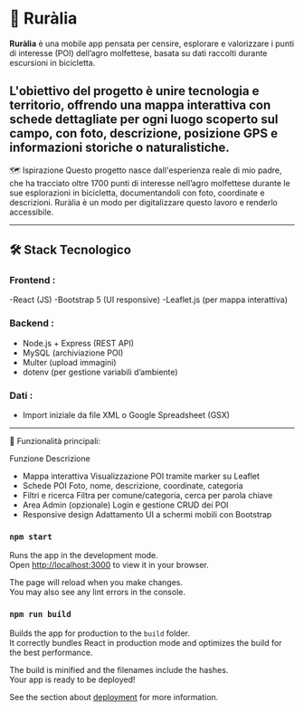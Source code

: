 
# 🌿 Ruràlia

**Ruràlia** è una mobile app pensata per censire, esplorare e valorizzare i punti di interesse (POI) dell’agro molfettese, basata su dati raccolti durante escursioni in bicicletta. 

L'obiettivo del progetto è unire tecnologia e territorio, offrendo una mappa interattiva con schede dettagliate per ogni luogo scoperto sul campo, con foto, descrizione, posizione GPS e informazioni storiche o naturalistiche.
-------------

🗺️ Ispirazione
Questo progetto nasce dall'esperienza reale di mio padre, che ha tracciato oltre 1700 punti di interesse nell’agro molfettese durante le sue esplorazioni in bicicletta, documentandoli con foto, coordinate e descrizioni. Ruràlia è un modo per digitalizzare questo lavoro e renderlo accessibile.

-------------
## 🛠️  Stack Tecnologico

### Frontend : 
 
-React (JS)
-Bootstrap 5 (UI responsive)
-Leaflet.js (per mappa interattiva)


### Backend :
- Node.js + Express (REST API)
- MySQL (archiviazione POI)
- Multer (upload immagini)
- dotenv (per gestione variabili d’ambiente)

### Dati :
- Import iniziale da file XML o Google Spreadsheet (GSX)
------------

🧩 Funzionalità principali:

Funzione	               Descrizione
- Mappa interattiva	     Visualizzazione POI tramite marker su Leaflet
- Schede POI	           Foto, nome, descrizione, coordinate, categoria
- Filtri e ricerca	     Filtra per comune/categoria, cerca per parola chiave
- Area Admin (opzionale) Login e gestione CRUD dei POI
- Responsive design	     Adattamento UI a schermi mobili con Bootstrap



### `npm start`

Runs the app in the development mode.\
Open [http://localhost:3000](http://localhost:3000) to view it in your browser.

The page will reload when you make changes.\
You may also see any lint errors in the console.



### `npm run build`

Builds the app for production to the `build` folder.\
It correctly bundles React in production mode and optimizes the build for the best performance.

The build is minified and the filenames include the hashes.\
Your app is ready to be deployed!

See the section about [deployment](https://facebook.github.io/create-react-app/docs/deployment) for more information.
